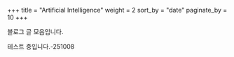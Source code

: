 +++
title = "Artificial Intelligence"
weight = 2
sort_by = "date"
paginate_by = 10
+++

블로그 글 모음입니다.

테스트 중입니다.-251008
